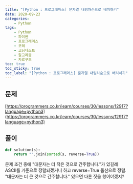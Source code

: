 ```yaml
---
title: "[Python : 프로그래머스] 문자열 내림차순으로 배치하기"
date: 2020-09-23
categories:
    - Python
tags:
    - Python
    - 파이썬
    - 프로그래머스
    - 코테
    - 코딩테스트
    - 알고리즘
    - 자료구조
toc: true
toc_sticky: true
toc_label: "[Python : 프로그래머스] 문자열 내림차순으로 배치하기"
---
```

## 문제
[https://programmers.co.kr/learn/courses/30/lessons/12917?language=python3](https://programmers.co.kr/learn/courses/30/lessons/12917?language=python3)
## 풀이
```python
def solution(s):
    return "".join(sorted(s, reverse=True))
```
문제 조건 중에 "대문자는 더 작은 것으로 간주합니다."가 있길레  
ASCII를 기준으로 정렬되겠거니 하고 reverse=True 옵션으로 정렬.  
"대문자는 더 큰 것으로 간주합니다." 였으면 다른 짓을 했어야겠지?  